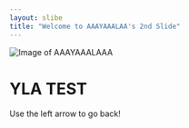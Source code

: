```yaml
---
layout: slibe
title: "Welcome to AAAYAAALAA's 2nd Slide"
---
```

![Image of AAAYAAALAAA](https://pbs.twimg.com/profile_images/1068523139183738880/R-CDToJN_400x400.jpg)
# YLA TEST
Use the left arrow to go back!

